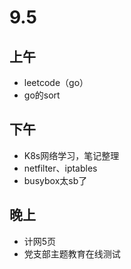 # 9.5

## 上午

- leetcode（go）
- go的sort

## 下午

- K8s网络学习，笔记整理
- netfilter、iptables
- busybox太sb了

## 晚上

- 计网5页
- 党支部主题教育在线测试